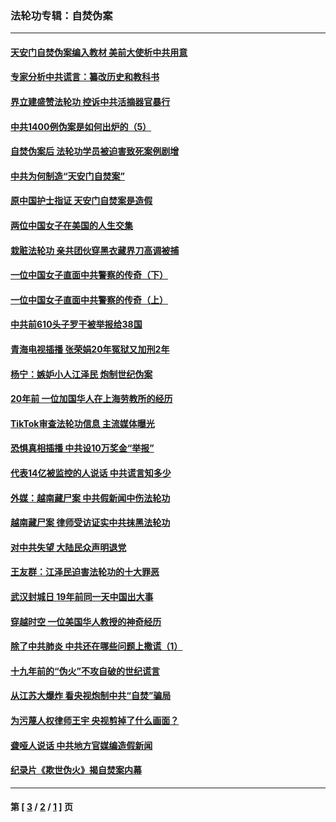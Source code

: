 ### 法轮功专辑：自焚伪案
---
#### [天安门自焚伪案编入教材 美前大使析中共用意](../../pages/nf5562/n13791932.md?10260430) 
#### [专家分析中共谎言：纂改历史和教科书](../../pages/nf5562/n13781542.md?10260430) 
#### [界立建盛赞法轮功 控诉中共活摘器官暴行](../../pages/nf5562/n13781971.md?10260430) 
#### [中共1400例伪案是如何出炉的（5）](../../pages/nf5562/n13226831.md?10260430) 
#### [自焚伪案后 法轮功学员被迫害致死案例剧增](../../pages/nf5562/n13190600.md?10260430) 
#### [中共为何制造“天安门自焚案”](../../pages/nf5562/n13183270.md?10260430) 
#### [原中国护士指证 天安门自焚案是造假](../../pages/nf5562/n13172289.md?10260430) 
#### [两位中国女子在美国的人生交集](../../pages/nf5562/n13156138.md?10260430) 
#### [栽赃法轮功 亲共团伙穿黑衣藏界刀高调被捕](../../pages/nf5562/n13073780.md?10260430) 
#### [一位中国女子直面中共警察的传奇（下）](../../pages/nf5562/n12989706.md?10260430) 
#### [一位中国女子直面中共警察的传奇（上）](../../pages/nf5562/n12985072.md?10260430) 
#### [中共前610头子罗干被举报给38国](../../pages/nf5562/n12975419.md?10260430) 
#### [青海电视插播 张荣娟20年冤狱又加刑2年](../../pages/nf5562/n12738166.md?10260430) 
#### [杨宁：嫉妒小人江泽民 炮制世纪伪案](../../pages/nf5562/n12724108.md?10260430) 
#### [20年前 一位加国华人在上海劳教所的经历](../../pages/nf5562/n12707932.md?10260430) 
#### [TikTok审查法轮功信息 主流媒体曝光](../../pages/nf5562/n12362336.md?10260430) 
#### [恐惧真相插播 中共设10万奖金“举报”](../../pages/nf5562/n12306396.md?10260430) 
#### [代表14亿被监控的人说话 中共谎言知多少](../../pages/nf5562/n12297484.md?10260430) 
#### [外媒：越南藏尸案 中共假新闻中伤法轮功](../../pages/nf5562/n12264411.md?10260430) 
#### [越南藏尸案 律师受访证实中共抹黑法轮功](../../pages/nf5562/n12261878.md?10260430) 
#### [对中共失望 大陆民众声明退党](../../pages/nf5562/n12187315.md?10260430) 
#### [王友群：江泽民迫害法轮功的十大罪恶](../../pages/nf5562/n12169074.md?10260430) 
#### [武汉封城日 19年前同一天中国出大事](../../pages/nf5562/n12150901.md?10260430) 
#### [穿越时空  一位美国华人教授的神奇经历](../../pages/nf5562/n12097460.md?10260430) 
#### [除了中共肺炎 中共还在哪些问题上撒谎（1）](../../pages/nf5562/n11955770.md?10260430) 
#### [十九年前的“伪火”不攻自破的世纪谎言](../../pages/nf5562/n11813238.md?10260430) 
#### [从江苏大爆炸 看央视炮制中共“自焚”骗局](../../pages/nf5562/n11140275.md?10260430) 
#### [为污蔑人权律师王宇 央视剪掉了什么画面？](../../pages/nf5562/n11130142.md?10260430) 
#### [聋哑人说话 中共地方官媒编造假新闻](../../pages/nf5562/n11006067.md?10260430) 
#### [纪录片《欺世伪火》揭自焚案内幕](../../pages/nf5562/n11002664.md?10260430) 

---
#### 第 [ [3](./3.md?10260430) / [2](./2.md?10260430) / [1](./1.md?10260430) ] 页
